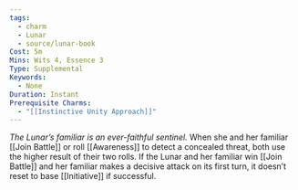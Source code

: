 ```yaml
---
tags:
  - charm
  - Lunar
  - source/lunar-book
Cost: 5m
Mins: Wits 4, Essence 3
Type: Supplemental
Keywords:
  - None
Duration: Instant
Prerequisite Charms:
  - "[[Instinctive Unity Approach]]"
---
```

*The Lunar’s familiar is an ever-faithful sentinel.*
When she and her familiar [[Join Battle]] or roll [[Awareness]] to detect a concealed threat, both use the higher result of their two rolls. If the Lunar and her familiar win [[Join Battle]] and her familiar makes a decisive attack on its first turn, it doesn’t reset to base [[Initiative]] if successful.